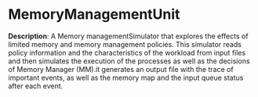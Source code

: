 # MemoryManagementUnit

**Description**:
A Memory managementSimulator that explores the effects of limited memory and memory management policies. 
This simulator reads policy information and the characteristics of the workload from input files and then 
simulates the execution of the processes as well as the decisions of Memory Manager (MM).it generates an 
output file with the trace of important events, as well as the memory map and the input queue status after each event. 
